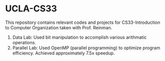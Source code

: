 # UCLA-CS33
This repository contains relevant codes and projects for CS33-Introduction to Computer Organization taken with Prof. Reinman. 
1. Data Lab: Used bit manipulation to accomplish various arithmatic operations. 
2. Parallel Lab: Used OpenMP (parallel programming) to optimize program efficiency. Achieved approximately 7.5x speedup. 
